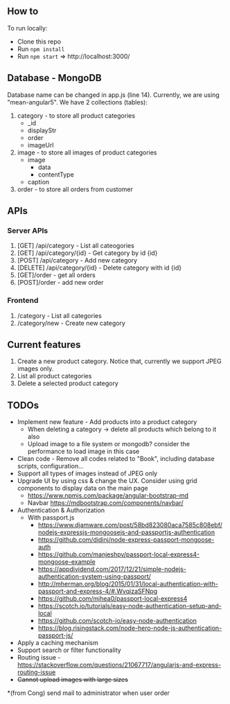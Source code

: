 ## How to
To run locally:

* Clone this repo
* Run `npm install`
* Run `npm start`
=> http://localhost:3000/

## Database - MongoDB

Database name can be changed in app.js (line 14). Currently, we are using "mean-angular5".
We have 2 collections (tables):
1. category - to store all product categories
    - _id
    - displayStr
    - order
    - imageUrl
2. image - to store all images of product categories
    - image
        - data
        - contentType
    - caption
3. order - to store all orders from customer
## APIs
### Server APIs
1. [GET] /api/category - List all cateogories
2. [GET] /api/category/{id} - Get category by id {id}    
3. [POST] /api/category - Add new category
4. [DELETE] /api/category/{id} - Delete category with id {id}
5. [GET]/order - get all orders
6. [POST]/order - add new order

### Frontend
1. /category - List all categories
2. /category/new - Create new category

## Current features
1. Create a new product category. Notice that, currently we support JPEG images only.
2. List all product categories
3. Delete a selected product category

## TODOs
* Implement new feature - Add products into a product category
    * When deleting a category -> delete all products which belong to it also
    * Upload image to a file system or mongodb? consider the performance to load image in this case
* Clean code - Remove all codes related to "Book", including database scripts, configuration...
* Support all types of images instead of JPEG only
* Upgrade UI by using css & change the UX. Consider using grid components to display data on the main page
    * https://www.npmjs.com/package/angular-bootstrap-md
    * Navbar https://mdbootstrap.com/components/navbar/
* Authentication & Authorization
    * With passport.js
        * https://www.djamware.com/post/58bd823080aca7585c808ebf/nodejs-expressjs-mongoosejs-and-passportjs-authentication
        * https://github.com/didinj/node-express-passport-mongoose-auth
        * https://github.com/manjeshpv/passport-local-express4-mongoose-example
        * https://appdividend.com/2017/12/21/simple-nodejs-authentication-system-using-passport/
        * http://mherman.org/blog/2015/01/31/local-authentication-with-passport-and-express-4/#.WvqizaSFNpg
        * https://github.com/mjhea0/passport-local-express4
        * https://scotch.io/tutorials/easy-node-authentication-setup-and-local
        * https://github.com/scotch-io/easy-node-authentication
        * https://blog.risingstack.com/node-hero-node-js-authentication-passport-js/
* Apply a caching mechanism
* Support search or filter functionality
* Routing issue - https://stackoverflow.com/questions/21067717/angularjs-and-express-routing-issue
* ~~Cannot upload images with large sizes~~

*(from Cong) send mail to administrator when user order